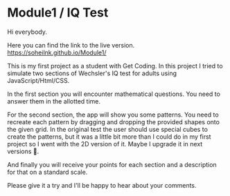 # Module1 / IQ Test

Hi everybody. 

Here you can find the link to the live version.   https://soheilnk.github.io/Module1/   

This is my first project as a student with Get Coding. In this project I tried to simulate two sections of Wechsler's IQ test for adults using JavaScript/Html/CSS.   

In the first section you will encounter mathematical questions. You need to answer them in the allotted time.  

For the second section, the app will show you some patterns. You need to recreate each pattern by dragging and dropping the provided shapes onto the given grid.
In the original test the user should use special cubes to create the patterns, but it was a little bit more than I could do in my first project so I went with the 2D version of it. Maybe I upgrade it in next versions 🙂.   

And finally you will receive your points for each section and a description for that on a standard scale. 

Please give it a try and I'll be happy to hear about your comments.
 
